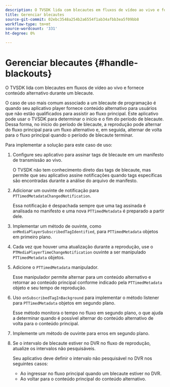 ```yaml
---
description: O TVSDK lida com blecautes em fluxos de vídeo ao vivo e fornece conteúdo alternativo durante um blecaute.
title: Gerenciar blecautes
source-git-commit: 02ebc3548a254b2a6554f1ab34afbb3ea5f09bb8
workflow-type: tm+mt
source-wordcount: '331'
ht-degree: 0%

---
```


# Gerenciar blecautes {#handle-blackouts}

O TVSDK lida com blecautes em fluxos de vídeo ao vivo e fornece conteúdo alternativo durante um blecaute.

O caso de uso mais comum associado a um blecaute de programação é quando seu aplicativo player fornece conteúdo alternativo para usuários que não estão qualificados para assistir ao fluxo principal. Este aplicativo pode usar o TVSDK para determinar o início e o fim do período de blecaute. Dessa forma, no início do período de blecaute, a reprodução pode alternar do fluxo principal para um fluxo alternativo e, em seguida, alternar de volta para o fluxo principal quando o período de blecaute terminar.

Para implementar a solução para este caso de uso:

1. Configure seu aplicativo para assinar tags de blecaute em um manifesto de transmissão ao vivo.

   O TVSDK não tem conhecimento direto das tags de blecaute, mas permite que seu aplicativo assine notificações quando tags específicas são encontradas durante a análise do arquivo de manifesto.
1. Adicionar um ouvinte de notificação para `PTTimedMetadataChangedNotification`.

   Essa notificação é despachada sempre que uma tag assinada é analisada no manifesto e uma nova `PTTimedMetadata` é preparado a partir dele.

1. Implementar um método de ouvinte, como `onMediaPlayerSubscribedTagIdentified`, para `PTTimedMetadata` objetos em primeiro plano.

1. Cada vez que houver uma atualização durante a reprodução, use o `PTMediaPlayerTimeChangeNotification` ouvinte a ser manipulado `PTTimedMetadata` objetos.

1. Adicione o `PTTimedMetadata` manipulador.

   Esse manipulador permite alternar para um conteúdo alternativo e retornar ao conteúdo principal conforme indicado pela `PTTimedMetadata` objeto e seu tempo de reprodução.

1. Uso `onSubscribedTagInBackground` para implementar o método listener para `PTTimedMetadata` objetos em segundo plano.

   Esse método monitora o tempo no fluxo em segundo plano, o que ajuda a determinar quando é possível alternar do conteúdo alternativo de volta para o conteúdo principal.

1. Implemente um método de ouvinte para erros em segundo plano.
1. Se o intervalo de blecaute estiver no DVR no fluxo de reprodução, atualize os intervalos não pesquisáveis.

   Seu aplicativo deve definir o intervalo não pesquisável no DVR nos seguintes casos:

   * Ao ingressar no fluxo principal quando um blecaute estiver no DVR.
   * Ao voltar para o conteúdo principal do conteúdo alternativo.
